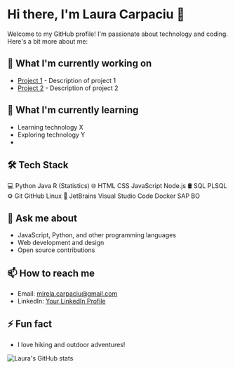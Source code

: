 # Hi there, I'm Laura Carpaciu 👋

Welcome to my GitHub profile! I'm passionate about technology and coding. Here's a bit more about me:

## 🔭 What I'm currently working on
- [Project 1](https://github.com/lauracarpaciu/project1) - Description of project 1
- [Project 2](https://github.com/lauracarpaciu/project2) - Description of project 2

## 🌱 What I'm currently learning
- Learning technology X
- Exploring technology Y
- 
## 🛠  Tech Stack
💻   Python Java  R (Statistics)
🌐   HTML CSS JavaScript Node.js
🛢    SQL PLSQL
⚙️   Git GitHub Linux
🔧   JetBrains Visual Studio Code Docker SAP BO

## 💬 Ask me about
- JavaScript, Python, and other programming languages
- Web development and design
- Open source contributions

## 📫 How to reach me
- Email: [mirela.carpaciu@gmail.com](mailto:mirela.carpaciu@gmail.com)
- LinkedIn: [Your LinkedIn Profile](https://www.linkedin.com/in/mirela-carpaciu-b86307131/)

## ⚡ Fun fact
- I love hiking and outdoor adventures!

![Laura's GitHub stats](https://github-readme-stats.vercel.app/api?username=lauracarpaciu&show_icons=true&theme=radical)
